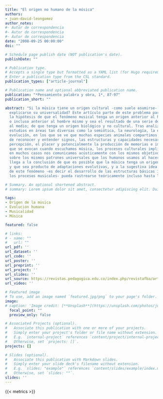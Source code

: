 ```yaml
---
title: "El origen no humano de la música"
authors:
- juan-david-leongomez
author_notes:
#- Autor de correspondencia
#- Autor de correspondencia
#- Autor de correspondencia
date: "2008-09-25 00:00:00"
doi: ""

# Schedule page publish date (NOT publication's date).
publishDate: ""

# Publication type.
# Accepts a single type but formatted as a YAML list (for Hugo requirements).
# Enter a publication type from the CSL standard.
publication_types: ["article-journal"]

# Publication name and optional abbreviated publication name.
publication: "*Pensamiento palabra y obra, 1*, 87-97"
publication_short: ""

abstract: "Si la música tiene un origen cultural -como suele asumirse- ¿cómo puede
  explicarse su universalidad? Este artículo parte de este problema para plantear
  la hipótesis de que el fenómeno musical tenga un origen anterior al hombre moderno,
  o incluso anterior al hombre mismo y sea el resultado de una serie de adaptaciones
  al medio; de que tenga un origen biológico y no cultural. Tras analizar diversos
  estudios en áreas tan diversas como la semiótica, la neurología, la etología y la
  evolución, en los que se ve que muchas especies animales compartimos la capacidad
  de reconocer y entender signos, las estructuras y capacidades necesarias para su
  percepción, el placer y potencialmente la producción de memorias e imágenes metafóricas
  que se evocan cuando escuchamos música, los procesos culturales implicados, y que
  en muchos casos nos comunicamos acústicamente con los mismos objetivos e incluso
  sobre los mismos patrones universales que los humanos usamos al hacer música, se
  llega a la conclusión de que es posible que la música tenga un origen no humano
  y que sea producto de adaptaciones evolutivas, y a la sugestiva idea de que el origen
  de este fenómeno -es decir el desarrollo de las estructuras básicas implicadas en
  los procesos musicales- pueda rastrearse teóricamente incluso hasta los reptiles."

# Summary. An optional shortened abstract.
# summary: Lorem ipsum dolor sit amet, consectetur adipiscing elit. Duis posuere tellus ac convallis placerat.

tags:
- Origen de la música
- Evolución humana
- Musicalidad
- Música

featured: false

# links:
# - name: ""
#   url: ""
url_pdf: ''
url_dataset: ''
url_code: ''
url_poster: ''
url_preprint: ''
url_project: ''
url_slides: ''
url_source: https://revistas.pedagogica.edu.co/index.php/revistafba/article/view/50
url_video: ''

# Featured image
# To use, add an image named `featured.jpg/png` to your page's folder. 
image:
# caption: 'Image credit: [**Unsplash**](https://unsplash.com/photos/jdD8gXaTZsc)'
  focal_point: ""
  preview_only: false

# Associated Projects (optional).
#   Associate this publication with one or more of your projects.
#   Simply enter your project's folder or file name without extension.
#   E.g. `internal-project` references `content/project/internal-project/index.md`.
#   Otherwise, set `projects: []`.
projects: []

# Slides (optional).
#   Associate this publication with Markdown slides.
#   Simply enter your slide deck's filename without extension.
#   E.g. `slides: "example"` references `content/slides/example/index.md`.
#   Otherwise, set `slides: ""`.
slides: ''
---
```

{{< metrics >}}
